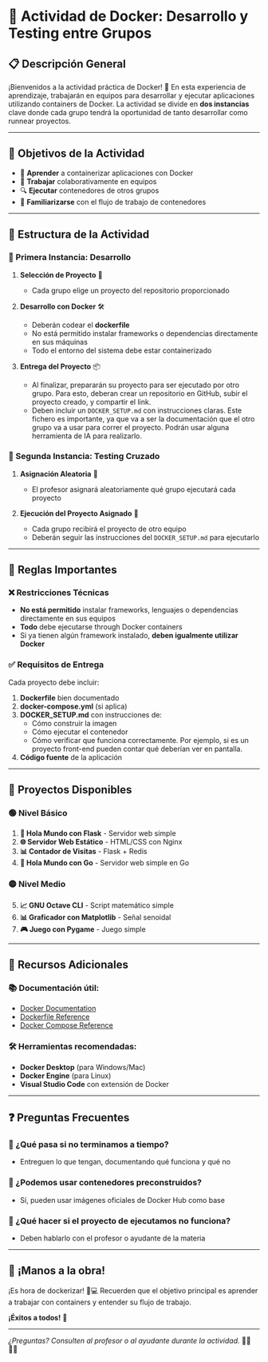 # 🐳 Actividad de Docker: Desarrollo y Testing entre Grupos

## 📋 Descripción General

¡Bienvenidos a la actividad práctica de Docker! 🎯 En esta experiencia de aprendizaje, trabajarán en equipos para desarrollar y ejecutar aplicaciones utilizando containers de Docker. La actividad se divide en **dos instancias** clave donde cada grupo tendrá la oportunidad de tanto desarrollar como runnear proyectos.

---

## 🎯 Objetivos de la Actividad

- 🧠 **Aprender** a containerizar aplicaciones con Docker
- 🤝 **Trabajar** colaborativamente en equipos
- 🔍 **Ejecutar** contenedores de otros grupos
- 🚀 **Familiarizarse** con el flujo de trabajo de contenedores

---

## 📅 Estructura de la Actividad

### 🔹 Primera Instancia: Desarrollo

1. **Selección de Proyecto** 📂
   - Cada grupo elige un proyecto del repositorio proporcionado

2. **Desarrollo con Docker** 🛠️
   - Deberán codear el **dockerfile**
   - No está permitido instalar frameworks o dependencias directamente en sus máquinas
   - Todo el entorno del sistema debe estar containerizado

3. **Entrega del Proyecto** 📦
   - Al finalizar, prepararán su proyecto para ser ejecutado por otro grupo. Para esto, deberan crear un repositorio en GitHub, subir el proyecto creado, y compartir el link.
   - Deben incluir un `DOCKER_SETUP.md` con instrucciones claras. Este fichero es importante, ya que va a ser la documentación que el otro grupo va a usar para correr el proyecto. Podrán usar alguna herramienta de IA para realizarlo.

### 🔹 Segunda Instancia: Testing Cruzado

1. **Asignación Aleatoria** 🔀
   - El profesor asignará aleatoriamente qué grupo ejecutará cada proyecto

2. **Ejecución del Proyecto Asignado** 🧪
   - Cada grupo recibirá el proyecto de otro equipo
   - Deberán seguir las instrucciones del `DOCKER_SETUP.md` para ejecutarlo

---

## 🚫 Reglas Importantes

### ❌ Restricciones Técnicas
- **No está permitido** instalar frameworks, lenguajes o dependencias directamente en sus equipos
- **Todo** debe ejecutarse through Docker containers
- Si ya tienen algún framework instalado, **deben igualmente utilizar Docker**

### ✅ Requisitos de Entrega
Cada proyecto debe incluir:

1. **Dockerfile** bien documentado
2. **docker-compose.yml** (si aplica)
3. **DOCKER_SETUP.md** con instrucciones de:
   - Cómo construir la imagen
   - Cómo ejecutar el contenedor
   - Cómo verificar que funciona correctamente. Por ejemplo, si es un proyecto front-end pueden contar qué deberían ver en pantalla.
4. **Código fuente** de la aplicación

---

## 📂 Proyectos Disponibles


### 🟢 Nivel Básico
1. **🐍 Hola Mundo con Flask** - Servidor web simple
2. **🌐 Servidor Web Estático** - HTML/CSS con Nginx
3. **📊 Contador de Visitas** - Flask + Redis
4. **🐹 Hola Mundo con Go** - Servidor web simple en Go

### 🟡 Nivel Medio
5. **📈 GNU Octave CLI** - Script matemático simple
6. **📊 Graficador con Matplotlib** - Señal senoidal
7. **🎮 Juego con Pygame** - Juego simple


---

## 🧰 Recursos Adicionales

### 📚 Documentación útil:
- [Docker Documentation](https://docs.docker.com/)
- [Dockerfile Reference](https://docs.docker.com/engine/reference/builder/)
- [Docker Compose Reference](https://docs.docker.com/compose/)

### 🛠️ Herramientas recomendadas:
- **Docker Desktop** (para Windows/Mac)
- **Docker Engine** (para Linux)
- **Visual Studio Code** con extensión de Docker

---

## ❓ Preguntas Frecuentes

### 🤔 ¿Qué pasa si no terminamos a tiempo?
- Entreguen lo que tengan, documentando qué funciona y qué no

### 🤔 ¿Podemos usar contenedores preconstruidos?
- Sí, pueden usar imágenes oficiales de Docker Hub como base

### 🤔 ¿Qué hacer si el proyecto de ejecutamos no funciona?
- Deben hablarlo con el profesor o ayudante de la materia

---

## 🎉 ¡Manos a la obra!

¡Es hora de dockerizar! 🐳💻 Recuerden que el objetivo principal es aprender a trabajar con containers y entender su flujo de trabajo. 

**¡Éxitos a todos!** 🚀

---

*¿Preguntas? Consulten al profesor o al ayudante durante la actividad.* 👨‍🏫👩‍🏫

